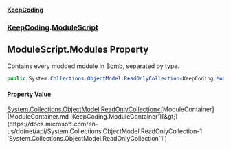 #### [KeepCoding](index.md 'index')
### [KeepCoding](KeepCoding.md 'KeepCoding').[ModuleScript](ModuleScript.md 'KeepCoding.ModuleScript')
## ModuleScript.Modules Property
Contains every modded module in [Bomb](ModuleScript.Bomb.md 'KeepCoding.ModuleScript.Bomb'), separated by type.  
```csharp
public System.Collections.ObjectModel.ReadOnlyCollection<KeepCoding.ModuleContainer> Modules { get; set; }
```
#### Property Value
[System.Collections.ObjectModel.ReadOnlyCollection&lt;](https://docs.microsoft.com/en-us/dotnet/api/System.Collections.ObjectModel.ReadOnlyCollection-1 'System.Collections.ObjectModel.ReadOnlyCollection`1')[ModuleContainer](ModuleContainer.md 'KeepCoding.ModuleContainer')[&gt;](https://docs.microsoft.com/en-us/dotnet/api/System.Collections.ObjectModel.ReadOnlyCollection-1 'System.Collections.ObjectModel.ReadOnlyCollection`1')
